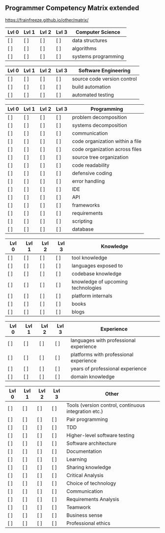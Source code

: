 ## Programmer Competency Matrix extended
https://frainfreeze.github.io/other/matrix/

| Lvl 0 | Lvl 1 | Lvl 2 | Lvl 3 | Computer Science                                     	
|-----|-----|-----|-----|------------------------------------------------------	
| [ ] | [ ] | [ ] | [ ] | data structures                                      	
| [ ] | [ ] | [ ] | [ ] | algorithms                                           	
| [ ] | [ ] | [ ] | [ ] | systems programming                                  	

| Lvl 0 | Lvl 1 | Lvl 2 | Lvl 3 | Software Engineering                                 	
|-----|-----|-----|-----|------------------------------------------------------	
| [ ] | [ ] | [ ] | [ ] | source code version control                          	
| [ ] | [ ] | [ ] | [ ] | build automation                                     	
| [ ] | [ ] | [ ] | [ ] | automated testing                                    	


| Lvl 0 | Lvl 1 | Lvl 2 | Lvl 3 | Programming                                  
|-----|-----|-----|-----|------------------------------------------------------
| [ ] | [ ] | [ ] | [ ] | problem decomposition              
| [ ] | [ ] | [ ] | [ ] | systems decomposition              
| [ ] | [ ] | [ ] | [ ] | communication                      
| [ ] | [ ] | [ ] | [ ] | code organization within a file    
| [ ] | [ ] | [ ] | [ ] | code organization across files     
| [ ] | [ ] | [ ] | [ ] | source tree organization           
| [ ] | [ ] | [ ] | [ ] | code readability                   
| [ ] | [ ] | [ ] | [ ] | defensive coding                   
| [ ] | [ ] | [ ] | [ ] | error handling                     
| [ ] | [ ] | [ ] | [ ] | IDE                                
| [ ] | [ ] | [ ] | [ ] | API                                
| [ ] | [ ] | [ ] | [ ] | frameworks                         
| [ ] | [ ] | [ ] | [ ] | requirements                       
| [ ] | [ ] | [ ] | [ ] | scripting                          
| [ ] | [ ] | [ ] | [ ] | database                           

| Lvl 0 | Lvl 1 | Lvl 2 | Lvl 3 | Knowledge                                     
|-----|-----|-----|-----|-------------------------------------------------------
| [ ] | [ ] | [ ] | [ ] | tool knowledge
| [ ] | [ ] | [ ] | [ ] | languages exposed to
| [ ] | [ ] | [ ] | [ ] | codebase knowledge
| [ ] | [ ] | [ ] | [ ] | knowledge of upcoming technologies
| [ ] | [ ] | [ ] | [ ] | platform internals
| [ ] | [ ] | [ ] | [ ] | books
| [ ] | [ ] | [ ] | [ ] | blogs

| Lvl 0 | Lvl 1 | Lvl 2 | Lvl 3 | Experience                                    
|-----|-----|-----|-----|-------------------------------------------------------
| [ ] | [ ] | [ ] | [ ] | languages with professional experience
| [ ] | [ ] | [ ] | [ ] | platforms with professional experience
| [ ] | [ ] | [ ] | [ ] | years of professional experience
| [ ] | [ ] | [ ] | [ ] | domain knowledge

| Lvl 0 | Lvl 1 | Lvl 2 | Lvl 3 | Other                                         
|-----|-----|-----|-----|-------------------------------------------------------
| [ ] | [ ] | [ ] | [ ] | Tools (version control, continuous integration etc.)
| [ ] | [ ] | [ ] | [ ] | Pair programming
| [ ] | [ ] | [ ] | [ ] | TDD
| [ ] | [ ] | [ ] | [ ] | Higher-level software testing
| [ ] | [ ] | [ ] | [ ] | Software architecture
| [ ] | [ ] | [ ] | [ ] | Documentation
| [ ] | [ ] | [ ] | [ ] | Learning
| [ ] | [ ] | [ ] | [ ] | Sharing knowledge
| [ ] | [ ] | [ ] | [ ] | Critical Analysis
| [ ] | [ ] | [ ] | [ ] | Choice of technology
| [ ] | [ ] | [ ] | [ ] | Communication
| [ ] | [ ] | [ ] | [ ] | Requirements Analysis
| [ ] | [ ] | [ ] | [ ] | Teamwork
| [ ] | [ ] | [ ] | [ ] | Business sense
| [ ] | [ ] | [ ] | [ ] | Professional ethics
